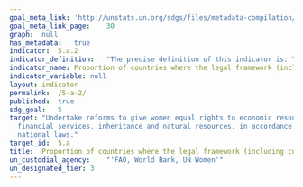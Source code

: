 ```yaml
---	
goal_meta_link:	'http://unstats.un.org/sdgs/files/metadata-compilation/Metadata-Goal-5.pdf'
goal_meta_link_page:	30
graph:	null
has_metadata:	true
indicator:	5.a.2
indicator_definition:	"The precise definition of this indicator is: \The legal framework includes special measures to guarantee women's equal rights to landownership and control\"". The indicator monitors reforms that give women equal rights to economic resources, as well as access to ownership and control over land. More specifically, the indicator allows for monitoring progress towards gender equity through the adoption of women-specific measures to promote women's secure rights to land. The indicator has a scoring system from 0 to 4, which signals the stage in the policy/legal framework working towards legal reform, as follows: \tScore 0: Absence of the indicator in the legal framework \tScore 1: A policy is being developed \tScore 1.5: A policy is in place \tScore 2: A draft legislation is to be submitted for deliberations \tScore 3: The indicator appears in primary law \tScore 4: The indicator appears in multiple legal instruments N/A: Not applicable The indicator considers whether: \tNational legal framework gives priority to women heads of household under land distribution and titling programmes; \tNational legal framework establishes targeted government funds to increase women access to land; \tJoint titling of private property (or user rights) is compulsory in the registration process for husband and wife; The proposed indicator is supported by a number of international instruments, including: \tMaputo Protocol, Article 19(c): \t\""States Parties shall take all appropriate measures to [...] promote women's access to and control over productive resources such as land and guarantee their right to property\""; \tIt is in line with the Voluntary Guidelines for Responsible Governance of Tenure of Land, Fisheries and Forests (VGGT). Namely: \t\tPrinciple 4 on Gender equality: \""Ensure the equal right of women and men to the enjoyment of all human rights, while acknowledging differences between women and men and taking specific measures aimed at accelerating de facto equality when necessary. States should ensure that women and girls have equal tenure rights and access to land, fisheries and forests independent of their civil and marital status.\""\t\tSection 25.6: \""Special procedures should, where possible, provide the vulnerable, including widows and orphans, with secure access to land, fisheries and forests.\"""""
indicator_name:	Proportion of countries where the legal framework (including customary law)  guarantees women's equal rights to land ownership and/or control
indicator_variable:	null
layout:	indicator
permalink:	/5-a-2/
published:	true
sdg_goal:	5
target:	"Undertake reforms to give women equal rights to economic resources, as well as  access to ownership and control over land and other forms of property,
  financial services, inheritance and natural resources, in accordance with
  national laws."
target_id:	5.a
title:	Proportion of countries where the legal framework (including customary law)  guarantees women's equal rights to land ownership and/or control
un_custodial_agency:	"'FAO, World Bank, UN Women'"
un_designated_tier:	3
---	
```

